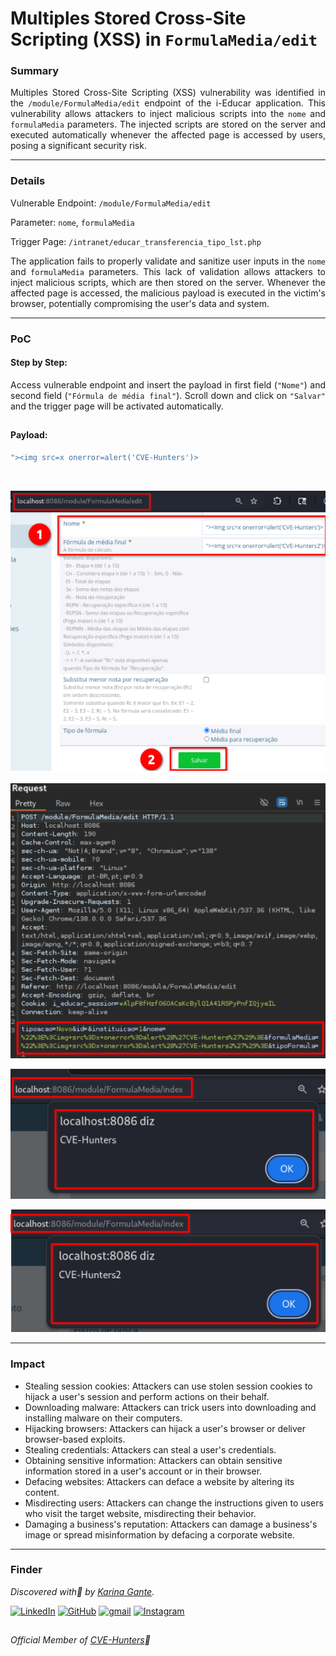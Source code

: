 # Multiples Stored Cross-Site Scripting (XSS) in `FormulaMedia/edit` 

### Summary

<p align="justify">Multiples Stored Cross-Site Scripting (XSS) vulnerability was identified in the <code>/module/FormulaMedia/edit</code> endpoint of the i-Educar application. This vulnerability allows attackers to inject malicious scripts into the <code>nome</code> and <code>formulaMedia</code> parameters. The injected scripts are stored on the server and executed automatically whenever the affected page is accessed by users, posing a significant security risk.</p>

---

### Details

Vulnerable Endpoint: `/module/FormulaMedia/edit`

Parameter: `nome`, `formulaMedia`

Trigger Page: `/intranet/educar_transferencia_tipo_lst.php`

<p align="justify">The application fails to properly validate and sanitize user inputs in the <code>nome</code> and <code>formulaMedia</code> parameters. This lack of validation allows attackers to inject malicious scripts, which are then stored on the server. Whenever the affected page is accessed, the malicious payload is executed in the victim's browser, potentially compromising the user's data and system.</p>

---

### PoC

#### Step by Step:

<p align="justify">Access vulnerable endpoint and insert the payload in first field (<code>"Nome"</code>) and second field (<code>"Fórmula de média final"</code>). Scroll down and click on <code>"Salvar"</code> and the trigger page will be activated automatically.</p>

##

#### Payload:

````javascript
"><img src=x onerror=alert('CVE-Hunters')>
````
</br>

![](/CVEs/images/storedXss61.png)

![](/CVEs/images/storedXss62.png)

![](/CVEs/images/storedXss63.png)

![](/CVEs/images/storedXss64.png)

---

### Impact

<p align="justify">
<ul>
  <li>Stealing session cookies: Attackers can use stolen session cookies to hijack a user's session and perform actions on their behalf.</li>
  <li>Downloading malware: Attackers can trick users into downloading and installing malware on their computers.</li>
  <li>Hijacking browsers: Attackers can hijack a user's browser or deliver browser-based exploits.</li>
  <li>Stealing credentials: Attackers can steal a user's credentials.</li>
  <li>Obtaining sensitive information: Attackers can obtain sensitive information stored in a user's account or in their browser.</li>
  <li>Defacing websites: Attackers can deface a website by altering its content.</li>
  <li>Misdirecting users: Attackers can change the instructions given to users who visit the target website, misdirecting their behavior.</li>
  <li>Damaging a business's reputation: Attackers can damage a business's image or spread misinformation by defacing a corporate website.</li>
</ul>
</p>

---

### Finder

*Discovered with💜 by [Karina Gante](https://karinagante.github.io/).* 

[![LinkedIn](https://skillicons.dev/icons?i=linkedin&theme=dark)](https://www.linkedin.com/in/karina-gante/)
[![GitHub](https://skillicons.dev/icons?i=github&theme=dark)](https://www.github.com/KarinaGante/)
[![gmail](https://skillicons.dev/icons?i=gmail&theme=dark)](mailto:karina.gante1@gmail.com)
[![Instagram](https://skillicons.dev/icons?i=instagram&theme=dark)](https://www.instagram.com/karinovisk02/)

##

*Official Member of [CVE-Hunters](https://www.cvehunters.com/)🏹*

